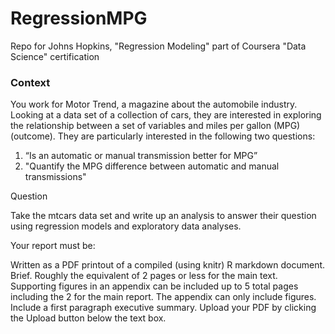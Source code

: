 # RegressionMPG
Repo for Johns Hopkins, "Regression Modeling" part of Coursera "Data Science" certification

### Context ###
You work for Motor Trend, a magazine about the automobile industry. 
Looking at a data set of a collection of cars, they are interested in 
exploring the relationship between a set of variables and miles per gallon (MPG) (outcome). 
They are particularly interested in the following two questions:  

1. “Is an automatic or manual transmission better for MPG”  
2. "Quantify the MPG difference between automatic and manual transmissions"

Question

Take the mtcars data set and write up an analysis to answer their question 
using regression models and exploratory data analyses.

Your report must be:

Written as a PDF printout of a compiled (using knitr) R markdown document.
Brief. Roughly the equivalent of 2 pages or less for the main text. 
Supporting figures in an appendix can be included up to 5 total pages 
including the 2 for the main report. The appendix can only include figures.
Include a first paragraph executive summary.
Upload your PDF by clicking the Upload button below the text box.